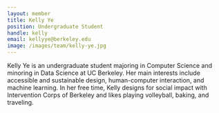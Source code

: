 ```yaml
---
layout: member
title: Kelly Ye
position: Undergraduate Student
handle: kelly
email: kellyye@berkeley.edu
image: /images/team/kelly-ye.jpg
---
```


Kelly Ye is an undergraduate student majoring in Computer Science and minoring in Data Science at UC Berkeley. Her main interests include accessible and sustainable design, human-computer interaction, and machine learning. In her free time, Kelly designs for social impact with Intervention Corps of Berkeley and likes playing volleyball, baking, and traveling.
